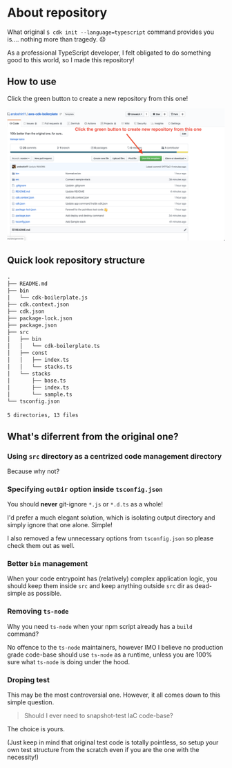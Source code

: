 # About repository
What original `$ cdk init --language=typescript` command provides you is.... nothing more than tragedy. :disappointed:

As a professional TypeScript developer, I felt obligated to do something good to this world, so I made this repository!

## How to use
Click the green button to create a new repository from this one!

![Use as template](./use_as_template.png)

## Quick look repository structure

```
.
├── README.md
├── bin
│   └── cdk-boilerplate.js
├── cdk.context.json
├── cdk.json
├── package-lock.json
├── package.json
├── src
│   ├── bin
│   │   └── cdk-boilerplate.ts
│   ├── const
│   │   ├── index.ts
│   │   └── stacks.ts
│   └── stacks
│       ├── base.ts
│       ├── index.ts
│       └── sample.ts
└── tsconfig.json

5 directories, 13 files
```

## What's diferrent from the original one?

### Using `src` directory as a centrized code management directory
Because why not?

### Specifying `outDir` option inside `tsconfig.json`
You should **never** git-ignore `*.js` or `*.d.ts` as a whole!

I'd prefer a much elegant solution, which is isolating output directory and simply ignore that one alone. Simple!

I also removed a few unnecessary options from `tsconfig.json` so please check them out as well.

### Better `bin` management
When your code entrypoint has (relatively) complex application logic, you should keep them inside `src` and keep anything outside `src` dir as dead-simple as possible.

### Removing `ts-node`
Why you need `ts-node` when your npm script already has a `build` command?

No offence to the `ts-node` maintainers, however IMO I believe no production grade code-base should use `ts-node` as a runtime, unless you are 100% sure what `ts-node` is doing under the hood.

### Droping test
This may be the most controversial one.
However, it all comes down to this simple question.

> Should I ever need to snapshot-test IaC code-base?

The choice is yours.

(Just keep in mind that original test code is totally pointless, so setup your own test structure from the scratch even if you are the one with the necessity!)

